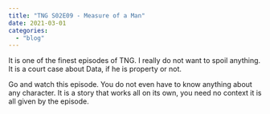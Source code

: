 ```yaml
---
title: "TNG S02E09 - Measure of a Man"
date: 2021-03-01
categories:
  - "blog"
---
```


It is one of the finest episodes of TNG. I really do not want to spoil anything. It is a court case about Data, if he is property or not.

Go and watch this episode. You do not even have to know anything about any character. It is a story that works all on its own, you need no context it is all given by the episode.
